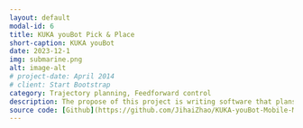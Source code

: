 ```yaml
---
layout: default
modal-id: 6
title: KUKA youBot Pick & Place
short-caption: KUKA youBot
date: 2023-12-1
img: submarine.png
alt: image-alt
# project-date: April 2014
# client: Start Bootstrap
category: Trajectory planning, Feedforward control
description: The propose of this project is writing software that plans a trajectory for the end-effector of the youBot mobile manipulator (a mobile base with four mecanum wheels and a 5R robot arm), performs odometry as the chassis moves, and performs feedback control to drive the youBot to pick up a block at a specified location, carry it to a desired location, and put it down. 
source code: [Github](https://github.com/JihaiZhao/KUKA-youBot-Mobile-Manipulation)
---
```

